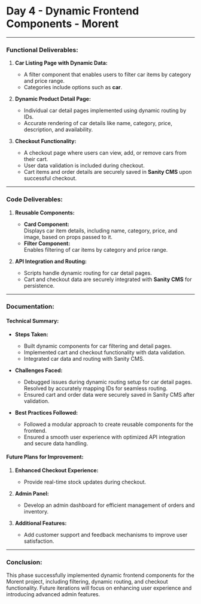 
# **Day 4 - Dynamic Frontend Components - Morent**

---

### **Functional Deliverables:**

1. **Car Listing Page with Dynamic Data:**  
   * A filter component that enables users to filter car items by category and price range.  
   * Categories include options such as **car**.  

2. **Dynamic Product Detail Page:**  
   * Individual car detail pages implemented using dynamic routing by IDs.  
   * Accurate rendering of car details like name, category, price, description, and availability.  

3. **Checkout Functionality:**  
   * A checkout page where users can view, add, or remove cars from their cart.  
   * User data validation is included during checkout.  
   * Cart items and order details are securely saved in **Sanity CMS** upon successful checkout.  

---

### **Code Deliverables:**

1. **Reusable Components:**  
   * **Card Component:**  
     Displays car item details, including name, category, price, and image, based on props passed to it.  
   * **Filter Component:**  
     Enables filtering of car items by category and price range.  

2. **API Integration and Routing:**  
   * Scripts handle dynamic routing for car detail pages.  
   * Cart and checkout data are securely integrated with **Sanity CMS** for persistence.  

---

### **Documentation:**

#### **Technical Summary:**

* **Steps Taken:**  
  * Built dynamic components for car filtering and detail pages.  
  * Implemented cart and checkout functionality with data validation.  
  * Integrated car data and routing with Sanity CMS.  

* **Challenges Faced:**  
  * Debugged issues during dynamic routing setup for car detail pages. Resolved by accurately mapping IDs for seamless routing.  
  * Ensured cart and order data were securely saved in Sanity CMS after validation.  

* **Best Practices Followed:**  
  * Followed a modular approach to create reusable components for the frontend.  
  * Ensured a smooth user experience with optimized API integration and secure data handling.  

#### **Future Plans for Improvement:**

1. **Enhanced Checkout Experience:**  
   * Provide real-time stock updates during checkout.  

2. **Admin Panel:**  
   * Develop an admin dashboard for efficient management of orders and inventory.  

3. **Additional Features:**  
   * Add customer support and feedback mechanisms to improve user satisfaction.  

---

### **Conclusion:**

This phase successfully implemented dynamic frontend components for the Morent project, including filtering, dynamic routing, and checkout functionality. Future iterations will focus on enhancing user experience and introducing advanced admin features.
